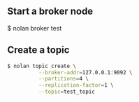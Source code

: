 
## Start a broker node

$ nolan broker test

## Create a topic
```bash
$ nolan topic create \
          --broker-addr=127.0.0.1:9092 \
          --partitions=4 \
          --replication-factor=1 \
          --topic=test_topic
```

